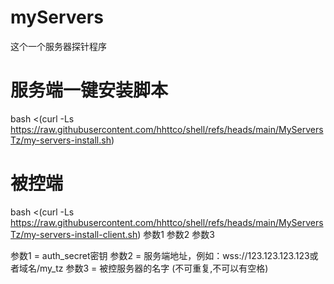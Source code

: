 # myServers
这个一个服务器探针程序

# 服务端一键安装脚本
bash <(curl -Ls https://raw.githubusercontent.com/hhttco/shell/refs/heads/main/MyServersTz/my-servers-install.sh)

# 被控端
bash <(curl -Ls https://raw.githubusercontent.com/hhttco/shell/refs/heads/main/MyServersTz/my-servers-install-client.sh) 参数1 参数2 参数3

参数1 = auth_secret密钥
参数2 = 服务端地址，例如：wss://123.123.123.123或者域名/my_tz
参数3 = 被控服务器的名字 (不可重复,不可以有空格)
